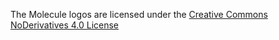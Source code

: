 The Molecule logos are licensed under the [Creative Commons NoDerivatives 4.0 License](https://creativecommons.org/licenses/by-nd/4.0/)
